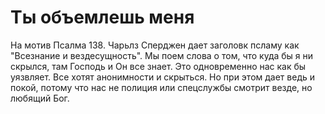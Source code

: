 # Ты объемлешь меня

На мотив Псалма 138. Чарьлз Сперджен дает заголовк псламу как "Всезнание и вездесущность".
Мы поем слова о том, что куда бы я ни скрылся, там Господь и Он все знает. Это одновременно
нас как бы уязвляет. Все хотят анонимности и скрыться. Но при этом дает ведь и покой,
потому что нас не полиция или спецслужбы смотрит везде, но любящий Бог.
